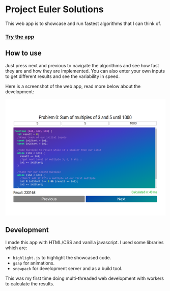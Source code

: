 # Project Euler Solutions
This web app is to showcase and run fastest algorithms that I can think of. 
### [Try the app](https://cometbroom.github.io/project_euler_solutions/)

## How to use
Just press next and previous to navigate the algorithms and see how fast they are and how they are implemented. You can also enter your own inputs to get different results and see the variability in speed.

Here is a screenshot of the web app, read more below about the development:

![Screenshot of the web app](./assets/home%20screenshot.PNG)

## Development
I made this app with HTML/CSS and vanilla javascript. I used some libraries which are:
- `highlight.js` to highlight the showcased code.
- `gsap` for animations.
- `snowpack` for development server and as a build tool.

This was my first time doing multi-threaded web development with workers to calculate the results.

